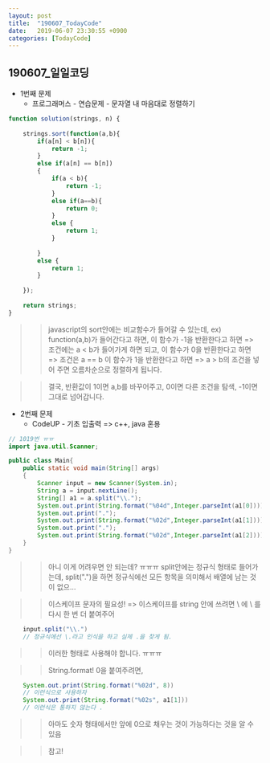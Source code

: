 ```yaml
---
layout: post
title:  "190607_TodayCode"
date:   2019-06-07 23:30:55 +0900
categories: [TodayCode]
---
```


190607_일일코딩
-------------


* 1번째 문제 
    * 프로그래머스 - 연습문제 - 문자열 내 마음대로 정렬하기 

```javascript
function solution(strings, n) {
    
    strings.sort(function(a,b){
        if(a[n] < b[n]){
            return -1;
        }
        else if(a[n] == b[n])
        {
            if(a < b){
                return -1;
            }
            else if(a==b){
                return 0;    
            }
            else {
                return 1;
            }
            
        }
        else {
            return 1;
        }
        
    });
    
    return strings;
}
```
>> javascript의 sort안에는 비교함수가 들어갈 수 있는데, 
>> ex) function(a,b)가 들어간다고 하면,
>> 이 함수가 -1을 반환한다고 하면 => 조건에는 a < b가 들어가게 하면 되고,
>> 이 함수가 0을 반환한다고 하면 => 조건은 a == b
>> 이 함수가 1을 반환한다고 하면 => a > b의 조건을 넣어 주면 오름차순으로 정렬하게 됩니다.

>> 결국, 반환값이 1이면 a,b를 바꾸어주고, 0이면 다른 조건을 탐색, -1이면 그대로 넘어갑니다. 


* 2번째 문제 
    * CodeUP - 기초 입출력 => c++, java 혼용

```java
// 1019번 ㅠㅠ
import java.util.Scanner;

public class Main{
    public static void main(String[] args)
    {
        Scanner input = new Scanner(System.in);
        String a = input.nextLine();
        String[] a1 = a.split("\\.");
        System.out.print(String.format("%04d",Integer.parseInt(a1[0])));
        System.out.print(".");
        System.out.print(String.format("%02d",Integer.parseInt(a1[1])));
        System.out.print(".");
        System.out.print(String.format("%02d",Integer.parseInt(a1[2])));
    }
}
```

>> 아니 이게 어려우면 안 되는데? ㅠㅠㅠ
>> split안에는 정규식 형태로 들어가는데, 
>> split(".")을 하면 정규식에선 모든 항목을 의미해서 
>> 배열에 남는 것이 없으...

>> 이스케이프 문자의 필요성! => 이스케이프를 string 안에 쓰려면 \ 에 \ 를 다시 한 번 더 붙여주어
```java
    input.split("\\.")
    // 정규식에선 \.라고 인식을 하고 실제 .을 찾게 됨.
```
>> 이러한 형태로 사용해야 합니다. ㅠㅠㅠ 

>> String.format!
>> 0을 붙여주려면,
```java
    System.out.print(String.format("%02d", 8))
    // 이런식으로 사용하자 
    System.out.print(String.format("%02s", a1[1]))
    // 이런식은 통하지 않는다 .
```
>> 아마도 숫자 형태에서만 앞에 0으로 채우는 것이 가능하다는 것을 알 수 있음 

>> 참고!

[]("https://mytory.net/archives/285")
[](https://fruitdev.tistory.com/177)



